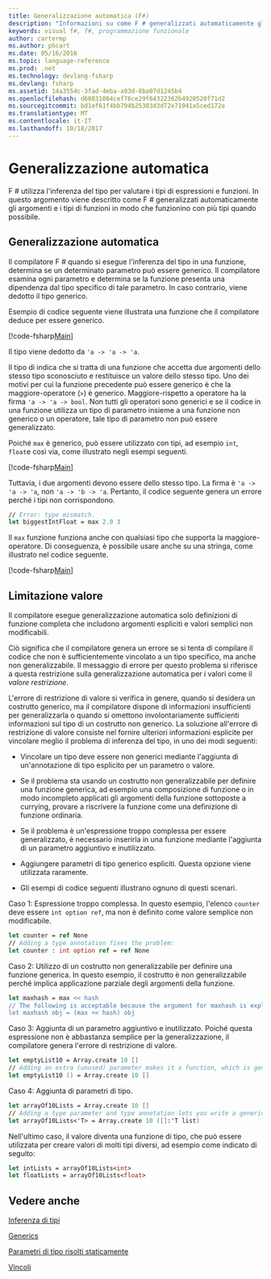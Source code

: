 ```yaml
---
title: Generalizzazione automatica (F#)
description: "Informazioni su come F # generalizzati automaticamente gli argomenti e i tipi di funzioni in modo che funzionino con più tipi quando possibile."
keywords: visual f#, f#, programmazione funzionale
author: cartermp
ms.author: phcart
ms.date: 05/16/2016
ms.topic: language-reference
ms.prod: .net
ms.technology: devlang-fsharp
ms.devlang: fsharp
ms.assetid: 14a3554c-3fad-4eba-a93d-8ba07d1245b4
ms.openlocfilehash: d60831084cef76ce29f64322362b4920520f71d2
ms.sourcegitcommit: bd1ef61f4bb794b25383d3d72e71041a5ced172e
ms.translationtype: MT
ms.contentlocale: it-IT
ms.lasthandoff: 10/18/2017
---
```

# <a name="automatic-generalization"></a>Generalizzazione automatica

F # utilizza l'inferenza del tipo per valutare i tipi di espressioni e funzioni. In questo argomento viene descritto come F # generalizzati automaticamente gli argomenti e i tipi di funzioni in modo che funzionino con più tipi quando possibile.


## <a name="automatic-generalization"></a>Generalizzazione automatica
Il compilatore F # quando si esegue l'inferenza del tipo in una funzione, determina se un determinato parametro può essere generico. Il compilatore esamina ogni parametro e determina se la funzione presenta una dipendenza dal tipo specifico di tale parametro. In caso contrario, viene dedotto il tipo generico.

Esempio di codice seguente viene illustrata una funzione che il compilatore deduce per essere generico.

[!code-fsharp[Main](../../../../samples/snippets/fsharp/lang-ref-3/snippet101.fs)]

Il tipo viene dedotto da `'a -> 'a -> 'a`.

Il tipo di indica che si tratta di una funzione che accetta due argomenti dello stesso tipo sconosciuto e restituisce un valore dello stesso tipo. Uno dei motivi per cui la funzione precedente può essere generico è che la maggiore-operatore (`>`) è generico. Maggiore-rispetto a operatore ha la firma `'a -> 'a -> bool`. Non tutti gli operatori sono generici e se il codice in una funzione utilizza un tipo di parametro insieme a una funzione non generico o un operatore, tale tipo di parametro non può essere generalizzato.

Poiché `max` è generico, può essere utilizzato con tipi, ad esempio `int`, `float`e così via, come illustrato negli esempi seguenti.

[!code-fsharp[Main](../../../../samples/snippets/fsharp/lang-ref-3/snippet102.fs)]

Tuttavia, i due argomenti devono essere dello stesso tipo. La firma è `'a -> 'a -> 'a`, non `'a -> 'b -> 'a`. Pertanto, il codice seguente genera un errore perché i tipi non corrispondono.

```fsharp
// Error: type mismatch.
let biggestIntFloat = max 2.0 3
```

Il `max` funzione funziona anche con qualsiasi tipo che supporta la maggiore-operatore. Di conseguenza, è possibile usare anche su una stringa, come illustrato nel codice seguente.

[!code-fsharp[Main](../../../../samples/snippets/fsharp/lang-ref-3/snippet104.fs)]
    
## <a name="value-restriction"></a>Limitazione valore
Il compilatore esegue generalizzazione automatica solo definizioni di funzione completa che includono argomenti espliciti e valori semplici non modificabili.

Ciò significa che il compilatore genera un errore se si tenta di compilare il codice che non è sufficientemente vincolato a un tipo specifico, ma anche non generalizzabile. Il messaggio di errore per questo problema si riferisce a questa restrizione sulla generalizzazione automatica per i valori come il *valore restrizione*.

L'errore di restrizione di valore si verifica in genere, quando si desidera un costrutto generico, ma il compilatore dispone di informazioni insufficienti per generalizzarla o quando si omettono involontariamente sufficienti informazioni sul tipo di un costrutto non generico. La soluzione all'errore di restrizione di valore consiste nel fornire ulteriori informazioni esplicite per vincolare meglio il problema di inferenza del tipo, in uno dei modi seguenti:


- Vincolare un tipo deve essere non generici mediante l'aggiunta di un'annotazione di tipo esplicito per un parametro o valore.

- Se il problema sta usando un costrutto non generalizzabile per definire una funzione generica, ad esempio una composizione di funzione o in modo incompleto applicati gli argomenti della funzione sottoposte a currying, provare a riscrivere la funzione come una definizione di funzione ordinaria.

- Se il problema è un'espressione troppo complessa per essere generalizzato, è necessario inserirla in una funzione mediante l'aggiunta di un parametro aggiuntivo e inutilizzato.

- Aggiungere parametri di tipo generico espliciti. Questa opzione viene utilizzata raramente.

- Gli esempi di codice seguenti illustrano ognuno di questi scenari.

Caso 1: Espressione troppo complessa. In questo esempio, l'elenco `counter` deve essere `int option ref`, ma non è definito come valore semplice non modificabile.

```fsharp
let counter = ref None
// Adding a type annotation fixes the problem:
let counter : int option ref = ref None
```

Caso 2: Utilizzo di un costrutto non generalizzabile per definire una funzione generica. In questo esempio, il costrutto è non generalizzabile perché implica applicazione parziale degli argomenti della funzione.

```fsharp
let maxhash = max << hash
// The following is acceptable because the argument for maxhash is explicit:
let maxhash obj = (max << hash) obj
```

Caso 3: Aggiunta di un parametro aggiuntivo e inutilizzato. Poiché questa espressione non è abbastanza semplice per la generalizzazione, il compilatore genera l'errore di restrizione di valore.

```fsharp
let emptyList10 = Array.create 10 []
// Adding an extra (unused) parameter makes it a function, which is generalizable.
let emptyList10 () = Array.create 10 []
```

Caso 4: Aggiunta di parametri di tipo.

```fsharp
let arrayOf10Lists = Array.create 10 []
// Adding a type parameter and type annotation lets you write a generic value.
let arrayOf10Lists<'T> = Array.create 10 ([]:'T list)
```

Nell'ultimo caso, il valore diventa una funzione di tipo, che può essere utilizzata per creare valori di molti tipi diversi, ad esempio come indicato di seguito:

```fsharp
let intLists = arrayOf10Lists<int>
let floatLists = arrayOf10Lists<float>
```

## <a name="see-also"></a>Vedere anche
[Inferenza di tipi](../type-inference.md)

[Generics](index.md)

[Parametri di tipo risolti staticamente](statically-resolved-type-parameters.md)

[Vincoli](constraints.md)

